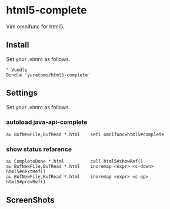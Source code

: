 html5-complete
=================
Vim omnifunc for html5.

Install
-------
Set your .vimrc as follows.

    " Vundle
    Bundle 'yuratomo/html5-complete'

Settings
--------
Set your .vimrc as follows.
### autoload java-api-complete
    au BufNewFile,BufRead *.html    setl omnifunc=html5#complete
    
### show status refarence
    au CompleteDone *.html          call html5#showRef()
    au BufNewFile,BufRead *.html    inoremap <expr> <c-down> html5#nextRef()
    au BufNewFile,BufRead *.html    inoremap <expr> <c-up>   html5#prevRef()

ScreenShots
----------
